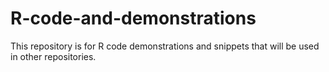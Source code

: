 # R-code-and-demonstrations
This repository is for R code demonstrations and snippets that will be used in other repositories. 

